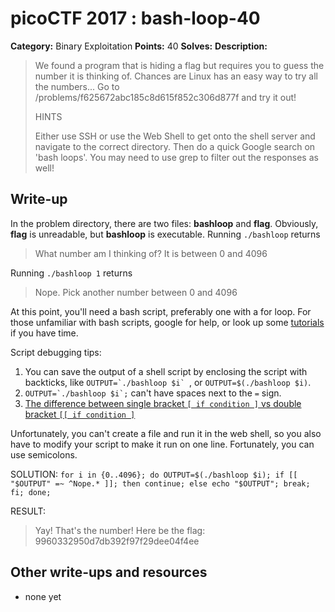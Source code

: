 # picoCTF 2017 : bash-loop-40

**Category:** Binary Exploitation
**Points:** 40
**Solves:**
**Description:**

> We found a program that is hiding a flag but requires you to guess the number it is thinking of. Chances are Linux has an easy way to try all the numbers... Go to /problems/f625672abc185c8d615f852c306d877f and try it out!
>
>
>  HINTS
>
> Either use SSH or use the Web Shell to get onto the shell server and navigate to the correct directory. Then do a quick Google search on 'bash loops'. You may need to use grep to filter out the responses as well!


## Write-up

In the problem directory, there are two files: **bashloop** and **flag**. Obviously, **flag** is unreadable, but **bashloop** is executable. Running ```./bashloop``` returns
> What number am I thinking of? It is between 0 and 4096

Running ```./bashloop 1``` returns
> Nope. Pick another number between 0 and 4096

At this point, you'll need a bash script, preferably one with a for loop. For those unfamiliar with bash scripts, google for help, or look up some [tutorials](http://ryanstutorials.net/bash-scripting-tutorial/bash-loops.php) if you have time.

Script debugging tips:
1. You can save the output of a shell script by enclosing the script with backticks, like ```OUTPUT=`./bashloop $i` ```, or ```OUTPUT=$(./bashloop $i)```.
2. ```OUTPUT=`./bashloop $i`;``` can't have spaces next to the ```=``` sign.
3. [The difference between single bracket ```[ if condition ]``` vs double bracket ```[[ if condition ]```](https://stackoverflow.com/questions/13542832/what-is-the-difference-between-single-and-double-square-brackets-in-bash)

Unfortunately, you can't create a file and run it in the web shell, so you also have to modify your script to make it run on one line. Fortunately, you can use semicolons.

SOLUTION:
```for i in {0..4096}; do OUTPUT=$(./bashloop $i); if [[ "$OUTPUT" =~ ^Nope.* ]]; then continue; else echo "$OUTPUT"; break; fi; done;```

RESULT:
> Yay! That's the number! Here be the flag: 9960332950d7db392f97f29dee04f4ee

## Other write-ups and resources

* none yet
